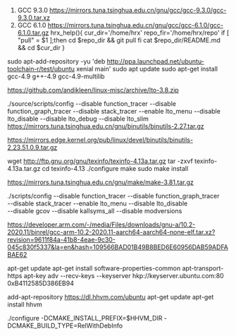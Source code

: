 1. GCC 9.3.0
https://mirrors.tuna.tsinghua.edu.cn/gnu/gcc/gcc-9.3.0/gcc-9.3.0.tar.xz
2. GCC 6.1.0
https://mirrors.tuna.tsinghua.edu.cn/gnu/gcc/gcc-6.1.0/gcc-6.1.0.tar.gz
hrx_help(){
    cur_dir='/home/hrx'
    repo_fir='/home/hrx/repo'
    if [ "pull" = $1 ];then
        cd $repo_dir && git pull
    fi
    cat $repo_dir/README.md && cd $cur_dir
}

sudo apt-add-repository -yu 'deb http://ppa.launchpad.net/ubuntu-toolchain-r/test/ubuntu xenial main'
sudo apt update
sudo apt-get install gcc-4.9 g++-4.9 gcc-4.9-multilib

https://github.com/andikleen/linux-misc/archive/lto-3.8.zip

./source/scripts/config --disable function_tracer --disable function_graph_tracer --disable stack_tracer --enable lto_menu --disable lto_disable --disable lto_debug --disable lto_slim
https://mirrors.tuna.tsinghua.edu.cn/gnu/binutils/binutils-2.27.tar.gz

https://mirrors.edge.kernel.org/pub/linux/devel/binutils/binutils-2.23.51.0.9.tar.gz

wget http://ftp.gnu.org/gnu/texinfo/texinfo-4.13a.tar.gz
tar -zxvf texinfo-4.13a.tar.gz
cd texinfo-4.13
./configure
make
sudo make install

https://mirrors.tuna.tsinghua.edu.cn/gnu/make/make-3.81.tar.gz

./scripts/config --disable function_tracer --disable function_graph_tracer \
			--disable stack_tracer --enable lto_menu --disable lto_disable \
			--disable gcov --disable kallsyms_all --disable modversions

https://developer.arm.com/-/media/Files/downloads/gnu-a/10.2-2020.11/binrel/gcc-arm-10.2-2020.11-aarch64-aarch64-none-elf.tar.xz?revision=9611f84a-41b8-4eae-9c30-045c830f5337&la=en&hash=109566BAD01B49B8BED6E60956DAB59ADFABAE62


apt-get update
apt-get install software-properties-common apt-transport-https
apt-key adv --recv-keys --keyserver hkp://keyserver.ubuntu.com:80 0xB4112585D386EB94

add-apt-repository https://dl.hhvm.com/ubuntu
apt-get update
apt-get install hhvm

./configure -DCMAKE_INSTALL_PREFIX=$HHVM_DIR -DCMAKE_BUILD_TYPE=RelWithDebInfo


